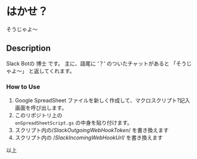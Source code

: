 # はかせ？
そうじゃよ〜

## Description
Slack Botの 博士 です。
主に、語尾に ‘？’ のついたチャットがあると
「そうじゃよ〜」
と返してくれます。

### How to Use
1. Google SpreadSheet ファイルを新しく作成して、マクロスクリプト?記入画面を呼び出します。
1. このリポジトリ上の  
`onSpreadSheetScript.gs` の中身を貼り付けます。
1. スクリプト内の/*SlackOutgoingWebHookToken*/ を書き換えます
1. スクリプト内の /*SlackIncomingWebHookUrl*/ を書き換えます

以上
